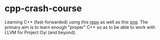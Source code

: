 # cpp-crash-course

Learning C++ (fast-forwarded) using this [repo](https://github.com/rougier/CPP-Crash-Course#foreword) as well as this [one](https://github.com/changkun/modern-cpp-tutorial). 
The primary aim is to learn enough "proper" C++ so as to be able to work with LLVM for Project Oyi (and beyond).
